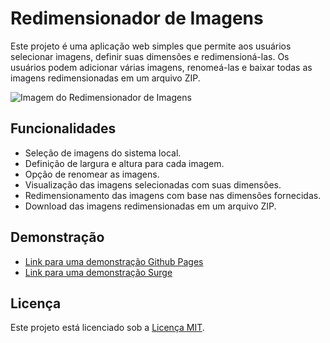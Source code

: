 # Redimensionador de Imagens

Este projeto é uma aplicação web simples que permite aos usuários selecionar imagens, definir suas dimensões e redimensioná-las. Os usuários podem adicionar várias imagens, renomeá-las e baixar todas as imagens redimensionadas em um arquivo ZIP.

![Imagem do Redimensionador de Imagens](https://i.ibb.co/Z6WjVPS/demo-Redize.png)

## Funcionalidades

- Seleção de imagens do sistema local.
- Definição de largura e altura para cada imagem.
- Opção de renomear as imagens.
- Visualização das imagens selecionadas com suas dimensões.
- Redimensionamento das imagens com base nas dimensões fornecidas.
- Download das imagens redimensionadas em um arquivo ZIP.

## Demonstração

 - [Link para uma demonstração Github Pages](https://andremts.github.io/resizeMultipleImg/)
 - [Link para uma demonstração Surge](https://resize-multiple-img.surge.sh/)

## Licença

Este projeto está licenciado sob a [Licença MIT](LICENSE).

